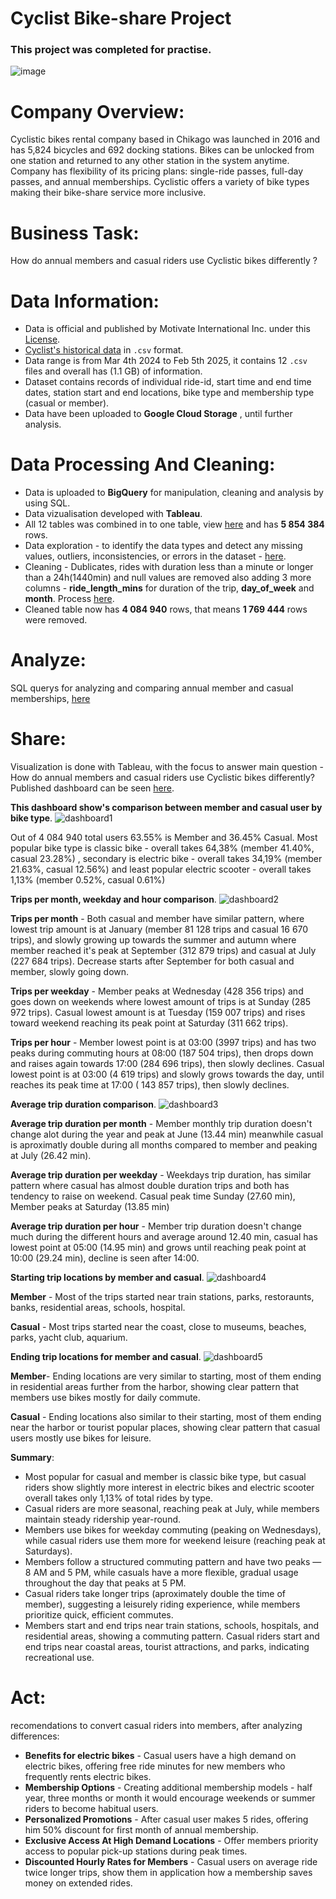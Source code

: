 # Cyclist Bike-share Project
### This project was completed for practise.
![image](https://miro.medium.com/v2/resize:fit:768/0*Udb72NivtDgfeetj.png)

# Company Overview:
Cyclistic bikes rental company based in Chikago was launched in 2016 and has 5,824  bicycles and 692 docking stations. Bikes can be unlocked from one station and returned to any other station in the
system anytime. Company has flexibility of its pricing plans: single-ride passes, full-day passes, and annual memberships. Cyclistic offers a variety of bike types making their bike-share service more inclusive.

# Business Task:
How do annual members and casual riders use Cyclistic bikes differently ?

# Data Information:

* Data is official and published by Motivate International Inc. under this [License](https://divvybikes.com/data-license-agreement).
* [Cyclist's historical data](https://divvy-tripdata.s3.amazonaws.com/index.html) in `.csv` format.
* Data range is from Mar 4th 2024 to Feb 5th 2025, it contains 12 `.csv` files and overall has (1.1 GB) of information.
* Dataset contains records of individual ride-id, start time and end time dates, station start and end locations, bike type and membership type (casual or member).
* Data have been uploaded to **Google Cloud Storage** , until further analysis.

# Data Processing And Cleaning:
* Data is uploaded to **BigQuery** for manipulation, cleaning and analysis by using SQL.
* Data vizualisation developed with **Tableau**.
* All 12 tables was combined in to one table, view [here](https://github.com/Aurimas-N/Cyclist-Bike-share-Analysis/blob/f2e546d9fddd832c3b12edb010a9e1cf7c257b0c/data_combining.sql) and has **5 854 384** rows.
* Data exploration - to identify the data types and detect any missing values, outliers, inconsistencies, or errors in the dataset - [here](https://github.com/Aurimas-N/Cyclist-Bike-share-Analysis/blob/4cbbd89066b61295bef09407de9d58886e90616a/data_exploration.sql).
* Cleaning - Dublicates, rides with duration less than a minute or longer than a 24h(1440min) and null values are removed also adding 3 more columns - **ride_length_mins** for duration of the trip, **day_of_week** and **month**. Process [here](https://github.com/Aurimas-N/Cyclist-Bike-share-Analysis/blob/4878652616e7a1d451aec11187f0fb815b4b0fe4/data_cleaning.sql).
* Cleaned table now has **4 084 940** rows, that means **1 769 444** rows were removed.

# Analyze:

SQL querys for analyzing and comparing annual member and casual memberships, [here](https://github.com/Aurimas-N/Cyclist-Bike-share-Analysis/blob/f7e49f0b269280f03d44226d8fac1c12923a3bd6/data_analysis.sql)

# Share:

Visualization is done with Tableau, with the focus to answer main question - How do annual members and casual riders use Cyclistic bikes differently? Published dashboard can be seen [here](https://public.tableau.com/views/CyclistBike-shareProject/OfTotalRides?:language=en-US&:sid=&:redirect=auth&:display_count=n&:origin=viz_share_link).

**This dashboard show's comparison between member and casual user by bike type**.
![dashboard1](https://github.com/user-attachments/assets/b7e965fb-4c40-476c-ad57-1bbe31c6fa2b)


Out of 4 084 940 total users 63.55% is Member and 36.45% Casual. Most popular bike type is classic bike - overall takes 64,38% (member 41.40%, casual 23.28%) , secondary is electric bike - overall takes 34,19% (member 21.63%, casual 12.56%) and least popular electric scooter - overall takes 1,13% (member 0.52%, casual 0.61%)

**Trips per month, weekday and hour comparison**.
![dashboard2](https://github.com/user-attachments/assets/1b20e742-6c33-4a3b-9b18-b686ed77d839)


**Trips per month** - Both casual and member have similar pattern, where lowest trip amount is at January (member 81 128 trips and casual 16 670 trips), and slowly growing up towards the summer and autumn where member reached it's peak at September (312 879 trips) and casual at July (227 684 trips). Decrease starts after September for both casual and member, slowly going down.

**Trips per weekday** - Member peaks at Wednesday (428 356 trips) and goes down on weekends where lowest amount of trips is at Sunday (285 972 trips). Casual lowest amount is at Tuesday (159 007 trips) and rises toward weekend reaching its peak point at Saturday (311 662 trips).

**Trips per hour** - Member lowest point is at 03:00 (3997 trips) and has two peaks during commuting hours at 08:00 (187 504 trips), then drops down and raises again towards 17:00 (284 696 trips), then slowly declines. 
Casual lowest point is at 03:00 (4 619 trips) and slowly grows towards the day, until reaches its peak time at 17:00 ( 143 857 trips), then slowly declines.

**Average trip duration comparison**.
![dashboard3](https://github.com/user-attachments/assets/f562b739-8c4b-4835-b617-ba1cce78d7b1)


**Average trip duration per month** - Member monthly trip duration doesn't change alot during the year and peak at June (13.44 min) meanwhile casual is aproximatly double during all months compared to member and peaking at July (26.42 min).

**Average trip duration per weekday** - Weekdays trip duration, has similar pattern where casual has almost double duration trips and both has tendency to raise on weekend. Casual peak time Sunday (27.60 min), Member peaks at Saturday (13.85 min)

**Average trip duration per hour** - Member trip duration doesn't change much during the different hours and average around 12.40 min, casual has lowest point at 05:00 (14.95 min) and grows until reaching peak point at 10:00 (29.24 min), decline is seen after 14:00.

**Starting trip locations by member and casual**.
![dashboard4](https://github.com/user-attachments/assets/889f6be6-39d8-4ec6-b1e7-a1ed961c4b7c)

**Member** - Most of the trips started near train stations, parks, restoraunts, banks, residential areas, schools, hospital.

**Casual** - Most trips started near the coast, close to museums, beaches, parks, yacht club, aquarium.

**Ending trip locations for member and casual**.
![dashboard5](https://github.com/user-attachments/assets/3ae9ba17-8cd3-4226-b186-bfb760ddeadb)

**Member**- Ending locations are very similar to starting, most of them ending in residential areas further from the harbor, showing clear pattern that members use bikes mostly for daily commute.

**Casual** - Ending locations also similar to their starting, most of them ending near the harbor or tourist popular places, showing clear pattern that casual users mostly use bikes for leisure.

**Summary**: 

* Most popular for casual and member is classic bike type, but casual riders show slightly more interest in electric bikes and electric scooter overall takes only 1,13% of total rides by type.
* Casual riders are more seasonal, reaching peak at July, while members maintain steady ridership year-round.
* Members use bikes for weekday commuting (peaking on Wednesdays), while casual riders use them more for weekend leisure (reaching peak at Saturdays).
* Members follow a structured commuting pattern and have two peaks — 8 AM and 5 PM, while casuals have a more flexible, gradual usage throughout the day that peaks at 5 PM.
* Casual riders take longer trips (aproximately double the time of member), suggesting a leisurely riding experience, while members prioritize quick, efficient commutes.
* Members start and end trips near train stations, schools, hospitals, and residential areas, showing a commuting pattern. Casual riders start and end trips near coastal areas, tourist attractions, and parks, indicating recreational use.

# Act:

recomendations to convert casual riders into members, after analyzing differences:

* **Benefits for electric bikes** - Casual users have a high demand on electric bikes, offering free ride minutes for new members who frequently rents electric bikes.
* **Membership Options** - Creating additional membership models - half year, three months or month it would encourage weekends or summer riders to become habitual users.
* **Personalized Promotions** - After casual user makes 5 rides, offering him 50% discount for first month of annual membership.
* **Exclusive Access At High Demand Locations** - Offer members priority access to popular pick-up stations during peak times.
* **Discounted Hourly Rates for Members** - Casual users on average ride twice longer trips, show them in application how a membership saves money on extended rides.
















